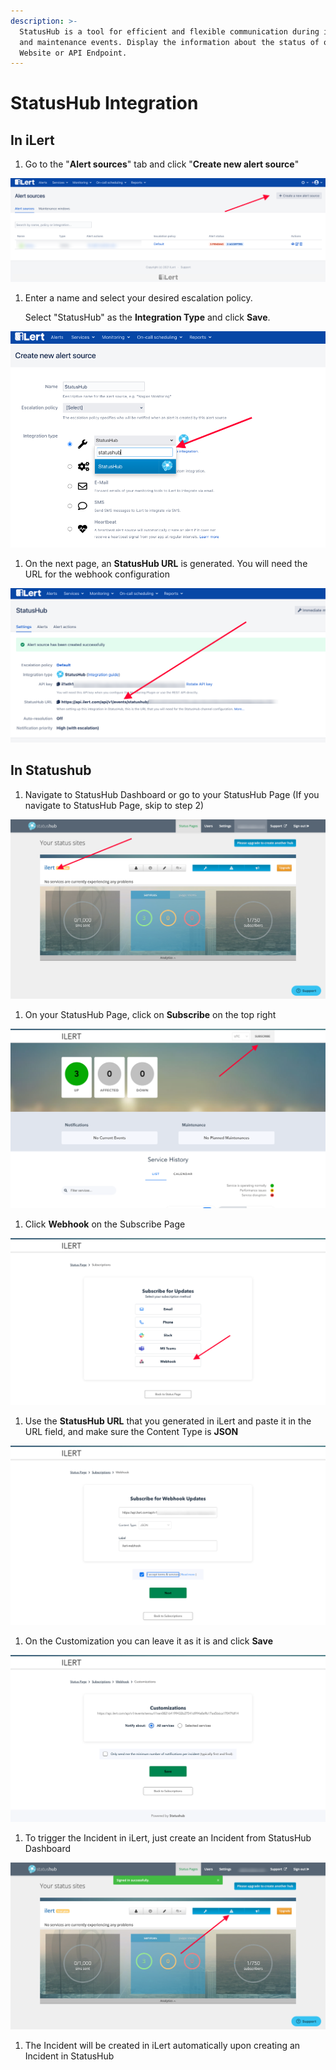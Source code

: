 ```yaml
---
description: >-
  StatusHub is a tool for efficient and flexible communication during incidents
  and maintenance events. Display the information about the status of observed
  Website or API Endpoint.
---
```


# StatusHub Integration

## In iLert

1. Go to the "**Alert sources**" tab and click "**Create new alert source**"

![](../.gitbook/assets/ilert-create-alert%20%281%29.png)

1. Enter a name and select your desired escalation policy.   

   Select "StatusHub" as the **Integration Type** and click **Save**.

![](../.gitbook/assets/ilert-statushub.png)

1. On the next page, an **StatusHub URL** is generated. You will need the URL for the webhook configuration

![](../.gitbook/assets/ilert-url%20%282%29.png)



## In Statushub

1. Navigate to StatusHub Dashboard or go to your StatusHub Page \(If you navigate to StatusHub Page, skip to step 2\)

![](../.gitbook/assets/statushub-statuspageadmin.png)

1. On your StatusHub Page, click on **Subscribe** on the top right

![](../.gitbook/assets/statushub-statuspage.png)

1. Click **Webhook** on the Subscribe Page

![](../.gitbook/assets/statushub-subscribe.png)

1. Use the **StatusHub URL** that you generated in iLert and paste it in the URL field, and make sure the Content Type is **JSON**

![](../.gitbook/assets/statushub-subscribewebhook.png)

1. On the Customization you can leave it as it is and click **Save**

![](../.gitbook/assets/statushub-customization.png)

1. To trigger the Incident in iLert, just create an Incident from StatusHub Dashboard

![](../.gitbook/assets/statushub-incident.png)

1. The Incident will be created in iLert automatically upon creating an Incident in StatusHub

